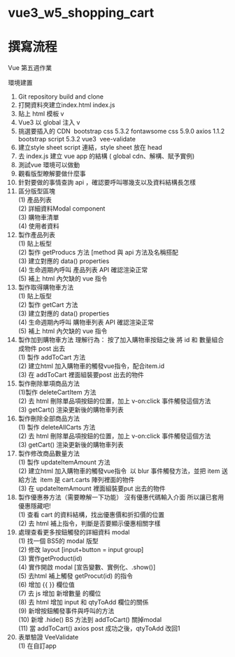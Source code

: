 # vue3_w5_shopping_cart

撰寫流程
===
Vue 第五週作業

環境建置

1. Git repository build and clone <br>
2.  打開資料夾建立index.html index.js <br>
3. 貼上 html 模板 v
4. Vue3 以 global 注入 v
5. 挑選要插入的 CDN  bootstrap css 5.3.2 fontawsome css 5.9.0 axios 1.1.2 bootstrap script 5.3.2 vue3  vee-validate <br>
6. 建立style sheet script 連結，style sheet 放在 head <br>
7. 去 index.js 建立 vue app 的結構 ( global cdn、解構、賦予實例)<br>
8. 測試vue 環境可以做動 <br>
9. 觀看版型瞭解要做什麼事 <br>
10. 針對要做的事情查詢 api ，確認要呼叫哪幾支以及資料結構長怎樣 <br>
11. 區分版型區塊 <br>(1) 產品列表 <br>(2) 詳細資料Modal component <br>(3) 購物車清單 <br>(4) 使用者資料 <br>
12. 製作產品列表 <br>(1) 貼上板型  <br>(2) 製作 getProducs 方法 [method 與 api 方法及名稱搭配 <br>(3) 建立對應的 data() properties  <br>(4) 生命週期內呼叫 產品列表 API 確認渲染正常 <br>(5) 補上 html 內欠缺的 vue 指令 <br>
13. 製作取得購物車方法 <br>(1) 貼上版型 <br>(2) 製作 getCart 方法 <br>(3) 建立對應的 data() properties <br>(4) 生命週期內呼叫  購物車列表 API 確認渲染正常 <br>(5) 補上 html 內欠缺的 vue 指令 <br>
14. 製作加到購物車方法 理解行為： 按了加入購物車按鈕之後 將 id 和 數量組合成物件 post 出去 <br>(1) 製作 addToCart 方法 <br>(2) 建立html 加入購物車的觸發vue指令，配合item.id <br>(3) 在 addToCart 裡面組裝要post 出去的物件  <br>
15. 製作刪除單項商品方法 <br>(1)製作 deleteCartItem 方法 <br>(2) 去 html 刪除單品項按鈕的位置，加上 v-on:click 事件觸發這個方法 <br>(3) getCart() 渲染更新後的購物車列表 <br>
16. 製作刪除全部商品方法 <br>(1) 製作 deleteAllCarts 方法 <br>(2) 去 html 刪除單品項按鈕的位置，加上 v-on:click 事件觸發這個方法 <br>(3) getCart() 渲染更新後的購物車列表 <br>
17. 製作修改商品數量方法 <br>(1) 製作 updateItemAmount 方法 <br>(2) 建立html 加入購物車的觸發vue指令       以 blur 事件觸發方法，並把 item 送給方法       item 是 cart.carts 陣列裡面的物件 <br>(3) 在 updateItemAmount 裡面組裝要put 出去的物件<br>
18. 製作優惠券方法（需要瞭解一下功能） 沒有優惠代碼輸入介面 所以讓已套用優惠隱藏吧! <br>(1) 查看 cart 的資料結構，找出優惠價和折扣價的位置 <br>(2) 去 html 補上指令，判斷是否要顯示優惠相關字樣<br>
19. 處理查看更多按鈕觸發的詳細資料 modal <br>(1) 找一個 BS5的 modal 版型 <br>(2) 修改 layout [input+button = input group] <br>(3) 實作getProduct(id) <br>(4) 實作開啟 modal  [宣告變數、實例化、.show()] <br>(5) 去html 補上觸發 getProcut(id) 的指令 <br>(6) 增加 {{ }} 欄位值 <br>(7) 去 js 增加 新增數量 的欄位 <br>(8) 去 html 增加 input 和 qtyToAdd 欄位的關係 <br>(9) 新增按鈕觸發事件與呼叫的方法 <br>(10) 新增 .hide() BS 方法到 addToCart() 關掉modal <br>(11) 當 addToCart() axios post 成功之後，qtyToAdd 改回1 <br>
20. 表單驗證 VeeValidate <br>(1) 在自訂app <script> 前插入 3 個 VeeValidate CDN <br>(2) 在 index.js 全域註冊元件 V-Form, V-Field, ErrorMessage <br>(3) 貼上表單版型，確認可顯示 <br>(4) 解構需要import 的元件、方法、屬性物件 <br>(5) 定義驗證方法   <br>(6) 載入語系包 JSON <br>(7) 設定驗證環境：訊息產生語系、觸發驗證時機 <br>(8) 查看送出資料表單 API 資料結構  <br>(9) 建立資料表單資料結構  <br>(10) v-model 連結輸入與資料值  <br>(12) 建立送出資料表單資料方法 <br>(13) 去v-form 和 button建立送出資料表單指令 <br>(14) getCart() 取得空的購物車 <br>(15) this.$refs.form.resetForm(); 讓表單恢復前一動textarea 不為所動 <br>(16) 手動打造一個清空表單 data 資料的方法 <br>
21. 製作讀取效果 fontawesome <br>(1) 建立 loadinStatus 資料結構 <br>(2)利用loadingStatus 內的自訂屬性、商品是否啟用建立按鈕啟動或不啟動機制 <br>(3) 利用 loadingStatus 內的自訂屬性狀態轉換，控制fontawesome 動態 icon 是否要顯示 <br>
22. 購物車內沒有東西時不disable 清空購物車和送出訂單 <br>(1) :disabled=“cart.total === 0” <br>
23. 將 productDetailModal 元件化 <br>(1) 建立 ProductDetailModal 元件檔案 export default <br>(2) 子元件 import 到根元件 <br>(3) 子元件區域註冊到根元件  <br>(4) 勇敢貼上template，並指定 product-detail-modal 渲染位置 <br>(5) 檢查錯誤訊息，把 props:{product}傳進去，並驗證型別 type:Object 預設值：空物件 <br>(6) 根據錯誤把需要的 data 屬性送進去接著發現 modal 點開資料沒有讀進去於是在 modal 渲染位置 v-bind props 溝通管道 <br>(7) 點擊 modal 內的 button 發現會出錯因為新增產品到購物車的方法在外層所以我要新增一個 $emit  事件 <br>(8) 觸發事件起點在 template，v-on:click=“$emit(‘add-to-cart’, product.id, qtyToAdd)” <br>(9) 渲染位置建構 emit 管道，觸發外層方法@add-to-cart=“addToCart” <br>
24. Modal 關掉之後要重置數量，把實體放到子元件裡面 <br>(1) 新增一個方法 將數量重置，並放到 closeModal 裡面 <br>(2) 把 BS-close 方法換成自訂義的關閉方法 <br>(3) 原本抓 DOM的方法改成抓ref的方法<br>

